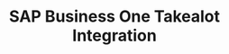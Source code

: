 ---
title: "SAP Business One Takealot Integration"
seoTitle: "SAP Business One Takealot Integration"
seoDescription: ""
type: "source-marketplace"
source: "sap"
marketplace: "takealot"
tags: []
---